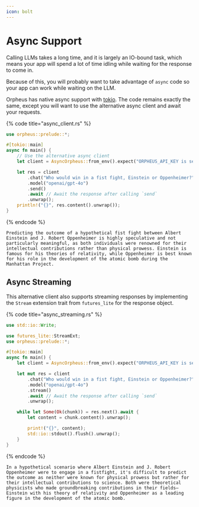 ```yaml
---
icon: bolt
---
```


# Async Support

Calling LLMs takes a long time, and it is largely an IO-bound task, which means your app will spend a lot of time idling while waiting for the response to come in.

Because of this, you will probably want to take advantage of `async` code so your app can work while waiting on the LLM.

Orpheus has native async support with [tokio](https://tokio.rs/). The code remains exactly the same, except you will want to use the alternative async client and await your requests.

{% code title="async_client.rs" %}
```rust
use orpheus::prelude::*;

#[tokio::main]
async fn main() {
    // Use the alternative async client
    let client = AsyncOrpheus::from_env().expect("ORPHEUS_API_KEY is set");

    let res = client
        .chat("Who would win in a fist fight, Einstein or Oppenheimer?")
        .model("openai/gpt-4o")
        .send()
        .await // Await the response after calling `send`
        .unwrap();
    println!("{}", res.content().unwrap());
}
```
{% endcode %}

```
Predicting the outcome of a hypothetical fist fight between Albert Einstein and J. Robert Oppenheimer is highly speculative and not particularly meaningful, as both individuals were renowned for their intellectual contributions rather than physical prowess. Einstein is famous for his theories of relativity, while Oppenheimer is best known for his role in the development of the atomic bomb during the Manhattan Project.
```

## Async Streaming

This alternative client also supports streaming responses by implementing the `Stream` extension trait from `futures_lite` for the response object.

{% code title="async_streaming.rs" %}
```rust
use std::io::Write;

use futures_lite::StreamExt;
use orpheus::prelude::*;

#[tokio::main]
async fn main() {
    let client = AsyncOrpheus::from_env().expect("ORPHEUS_API_KEY is set");

    let mut res = client
        .chat("Who would win in a fist fight, Einstein or Oppenheimer?")
        .model("openai/gpt-4o")
        .stream()
        .await // Await the response after calling `send`
        .unwrap();

    while let Some(Ok(chunk)) = res.next().await {
        let content = chunk.content().unwrap();

        print!("{}", content);
        std::io::stdout().flush().unwrap();
    }
}
```
{% endcode %}

```
In a hypothetical scenario where Albert Einstein and J. Robert Oppenheimer were to engage in a fistfight, it's difficult to predict the outcome as neither were known for physical prowess but rather for their intellectual contributions to science. Both were theoretical physicists who made groundbreaking contributions in their fields—Einstein with his theory of relativity and Oppenheimer as a leading figure in the development of the atomic bomb.
```
